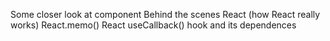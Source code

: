 Some closer look at component
Behind the scenes React (how React really works)
React.memo()
React useCallback() hook and its dependences
